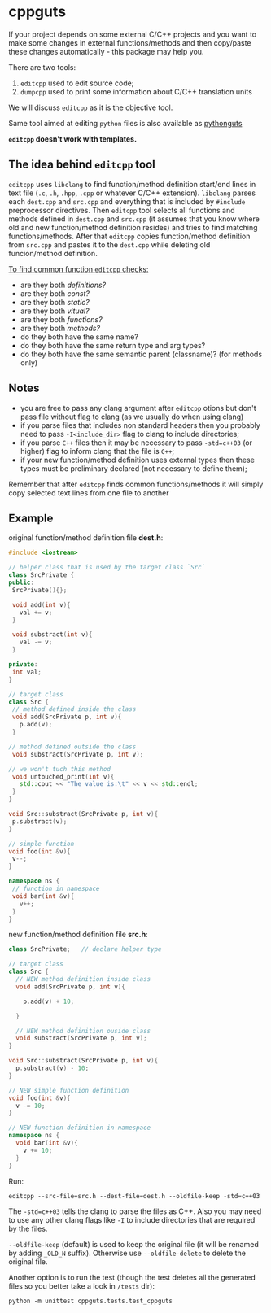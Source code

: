 # cppguts
If your project depends on some external C/C++ projects and 
you want to make some changes in external functions/methods 
and then copy/paste these changes automatically - this package may help you. 

There are two tools:
1) `editcpp` used to edit source code;
2) `dumpcpp` used to print some information about C/C++ translation units

We will discuss `editcpp` as it is the objective tool.

Same tool aimed at editing `python` files is also available as [pythonguts](https://github.com/tierra-colada/pythonguts)

**`editcpp` doesn't work with templates.**

## The idea behind `editcpp` tool
`editcpp` uses `libclang` to find function/method definition start/end lines in text file (`.c`, `.h`, `.hpp`, `.cpp` or whatever C/C++ extension). `libclang` parses each `dest.cpp` and `src.cpp` and everything that is
included by `#include` preprocessor directives. Then `editcpp` tool
selects all functions and methods defined in `dest.cpp` and `src.cpp` 
(it assumes that you know where old and new function/method definition resides) and tries to find matching functions/methods. After that `editcpp` copies function/method definition from `src.cpp` and pastes it to the `dest.cpp` while deleting old funcion/method definition.

<ins>To find common function `editcpp` checks:</ins>
* are they both _definitions?_
* are they both _const?_
* are they both _static?_
* are they both _vitual?_
* are they both _functions?_
* are they both _methods?_
* do they both have the same name?
* do they both have the same return type and arg types?
* do they both have the same semantic parent (classname)? (for methods only)

## Notes

* you are free to pass any clang argument after `editcpp` otions but don't pass file without flag to clang (as we usually do when using clang)
* if you parse files that includes non standard headers then you probably need to pass `-I<include_dir>` flag to clang to include directories;
* if you parse `C++` files then it may be necessary to pass `-std=c++03` (or higher) flag to inform clang that the file is `C++`;
* if your new function/method definition uses external types then
these types must be preliminary declared (not necessary to define them);

Remember that after `editcpp` finds common functions/methods
it will simply copy selected text lines from one file to another

## Example
original function/method definition file **dest.h**:
 ```cpp
#include <iostream>

// helper class that is used by the target class `Src`
class SrcPrivate {
public:
  SrcPrivate(){};

  void add(int v){
    val += v;
  }

  void substract(int v){
    val -= v;
  }

private:
  int val;
}

// target class
class Src {
  // method defined inside the class
  void add(SrcPrivate p, int v){
    p.add(v);
  }

// method defined outside the class
  void substract(SrcPrivate p, int v);

// we won't tuch this method
  void untouched_print(int v){
    std::cout << "The value is:\t" << v << std::endl;
  }
}

void Src::substract(SrcPrivate p, int v){
  p.substract(v);
}

// simple function
void foo(int &v){
  v--;
}

namespace ns {
  // function in namespace
  void bar(int &v){
    v++;
  }
}
```

new function/method definition file **src.h**:
```cpp
class SrcPrivate;   // declare helper type

// target class
class Src {
  // NEW method definition inside class
  void add(SrcPrivate p, int v){

    p.add(v) + 10;

  }

  // NEW method definition ouside class
  void substract(SrcPrivate p, int v);
}

void Src::substract(SrcPrivate p, int v){
  p.substract(v) - 10;
}

// NEW simple function definition 
void foo(int &v){
  v -= 10;
}

// NEW function definition in namespace
namespace ns {
  void bar(int &v){
    v += 10;
  }
}
```
Run: 

`editcpp --src-file=src.h --dest-file=dest.h --oldfile-keep -std=c++03`

The `-std=c++03` tells the clang to parse the files as C++. Also you may need to use any other clang flags like `-I` to include directories that are required by the files.

`--oldfile-keep` (default) is used to keep the original file (it will be renamed by adding `_OLD_N` suffix). Otherwise use `--oldfile-delete` to delete the original file.

Another option is to run the test (though the test deletes all the generated files so you better take a look in `/tests` dir):

`python -m unittest cppguts.tests.test_cppguts`